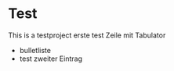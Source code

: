 # Test
This is a testproject
erste test Zeile mit 		Tabulator

* bulletliste
* test zweiter Eintrag

